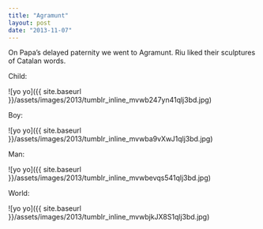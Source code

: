 ```yaml
---
title: "Agramunt"
layout: post
date: "2013-11-07"
---
```


On Papa’s delayed paternity we went to Agramunt. Riu liked their sculptures of Catalan words.

Child:

![yo yo]({{ site.baseurl }}/assets/images/2013/tumblr_inline_mvwb247yn41qlj3bd.jpg)

Boy:

![yo yo]({{ site.baseurl }}/assets/images/2013/tumblr_inline_mvwba9vXwJ1qlj3bd.jpg)

Man:

![yo yo]({{ site.baseurl }}/assets/images/2013/tumblr_inline_mvwbevqs541qlj3bd.jpg)

World:

![yo yo]({{ site.baseurl }}/assets/images/2013/tumblr_inline_mvwbjkJX8S1qlj3bd.jpg)
